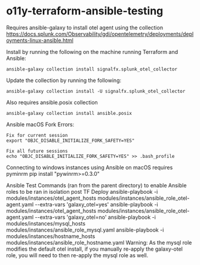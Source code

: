 # o11y-terraform-ansible-testing

Requires ansible-galaxy to install otel agent using the collection https://docs.splunk.com/Observability/gdi/opentelemetry/deployments/deployments-linux-ansible.html

Install by running the following on the machine running Terraform and Ansible:

    ansible-galaxy collection install signalfx.splunk_otel_collector

Update the collection by running the following:

    ansible-galaxy collection install -U signalfx.splunk_otel_collector

Also requires ansible.posix collection

    ansible-galaxy collection install ansible.posix

Ansible macOS Fork Errors:

    Fix for current session
    export "OBJC_DISABLE_INITIALIZE_FORK_SAFETY=YES"

    Fix all future sessions
    echo "OBJC_DISABLE_INITIALIZE_FORK_SAFETY=YES" >> .bash_profile

Connecting to windows instances using Ansible on macOS requires pyminrm
    pip install "pywinrm>=0.3.0"

Ansible Test Commands (ran from the parent directory) to enable Ansible roles to be ran in isolation post TF Deploy
ansible-playbook -i modules/instances/otel_agent_hosts modules/instances/ansible_role_otel-agent.yaml --extra-vars 'galaxy_otel=yes'
ansible-playbook -i modules/instances/otel_agent_hosts modules/instances/ansible_role_otel-agent.yaml --extra-vars 'galaxy_otel=no'
ansible-playbook -i modules/instances/mysql_hosts modules/instances/ansible_role_mysql.yaml
ansible-playbook -i modules/instances/hostname_hosts modules/instances/ansible_role_hostname.yaml
Warning: As the mysql role modifies the default otel install, if you manually re-apply the galaxy-otel role, you will need to then re-apply the mysql role as well.
